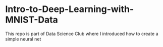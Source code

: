 # Intro-to-Deep-Learning-with-MNIST-Data
This repo is part of Data Science Club where I introduced how to create a simple neural net
